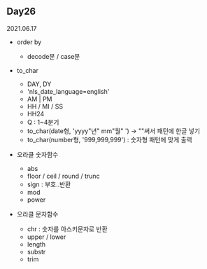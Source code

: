 ## Day26
2021.06.17

- order by
  - decode문 / case문

- to_char
  - DAY, DY
  - 'nls_date_language=english'
  - AM | PM
  - HH / MI / SS
  - HH24
  - Q : 1~4분기
  - to_char(date형, 'yyyy"년" mm"월" ')  -> ""써서 패턴에 한글 넣기
  - to_char(number형, '999,999,999')  : 숫자형 패턴에 맞게 출력

- 오라클 숫자함수
  - abs
  - floor / ceil / round / trunc
  - sign : 부호..반환
  - mod
  - power

- 오라클 문자함수
  - chr : 숫자를 아스키문자로 반환
  - upper / lower
  - length
  - substr
  - trim
